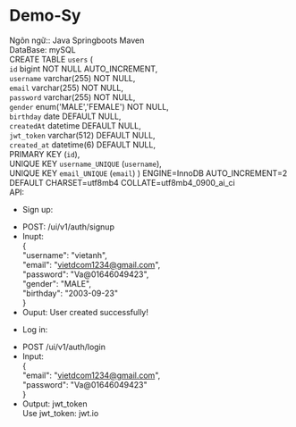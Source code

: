 # Demo-Sy  
Ngôn ngữ:: Java Springboots Maven  
DataBase: mySQL  
CREATE TABLE `users` (  
  `id` bigint NOT NULL AUTO_INCREMENT,  
  `username` varchar(255) NOT NULL,  
  `email` varchar(255) NOT NULL,  
  `password` varchar(255) NOT NULL,  
  `gender` enum('MALE','FEMALE') NOT NULL,  
  `birthday` date DEFAULT NULL,  
  `createdAt` datetime DEFAULT NULL,  
  `jwt_token` varchar(512) DEFAULT NULL,  
  `created_at` datetime(6) DEFAULT NULL,  
  PRIMARY KEY (`id`),  
  UNIQUE KEY `username_UNIQUE` (`username`),  
  UNIQUE KEY `email_UNIQUE` (`email`)
) ENGINE=InnoDB AUTO_INCREMENT=2 DEFAULT CHARSET=utf8mb4 COLLATE=utf8mb4_0900_ai_ci  
API:    
-	Sign up:  
+	POST: /ui/v1/auth/signup  
+	Inupt:   
{  
  "username": "vietanh",  
  "email": "vietdcom1234@gmail.com",  
  "password": "Va@01646049423",  
  "gender": "MALE",  
  "birthday": "2003-09-23"  
}  
+	Ouput: User created successfully!  
-	Log in:  
+	POST /ui/v1/auth/login  
+	Input:  
{  
  "email": "vietdcom1234@gmail.com",  
  "password": "Va@01646049423"  
}  
+	Output: jwt_token  
Use jwt_token: jwt.io  
  
